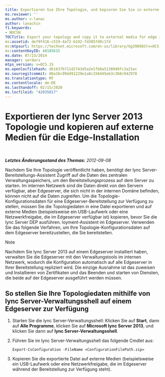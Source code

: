 ```yaml
---
title: Exportieren Sie Ihre Topologie, und kopieren Sie Sie in externe Medien für die Edge-Installation.
ms.reviewer: ''
ms.author: v-lanac
author: lanachin
f1.keywords:
- NOCSH
TOCTitle: Export your topology and copy it to external media for edge installation
ms:assetid: def9f416-c519-4a72-b242-7d3057d9c1fd
ms:mtpsurl: https://technet.microsoft.com/en-us/library/Gg398983(v=OCS.15)
ms:contentKeyID: 48185615
ms.date: 07/23/2014
manager: serdars
mtps_version: v=OCS.15
ms.openlocfilehash: db1637b711d2743d5a2e1fb8a5138949fc3a21ec
ms.sourcegitcommit: 88a16c09dd91229e1a8c156445eb3c360c942978
ms.translationtype: MT
ms.contentlocale: de-DE
ms.lasthandoff: 02/15/2020
ms.locfileid: "42035017"
---
```

<div data-xmlns="http://www.w3.org/1999/xhtml">

<div class="topic" data-xmlns="http://www.w3.org/1999/xhtml" data-msxsl="urn:schemas-microsoft-com:xslt" data-cs="http://msdn.microsoft.com/">

<div data-asp="http://msdn2.microsoft.com/asp">

# <a name="export-your-lync-server-2013-topology-and-copy-it-to-external-media-for-edge-installation"></a>Exportieren der lync Server 2013 Topologie und kopieren auf externe Medien für die Edge-Installation

</div>

<div id="mainSection">

<div id="mainBody">

<span> </span>

_**Letztes Änderungsstand des Themas:** 2012-09-08_

Nachdem Sie Ihre Topologie veröffentlicht haben, benötigt der lync Server-Bereitstellungs-Assistent Zugriff auf die Daten des zentralen Verwaltungsspeichers, um den Bereitstellungsprozess auf dem Server zu starten. Im internen Netzwerk sind die Daten direkt von den Servern verfügbar, aber Edgeserver, die sich nicht in der internen Domäne befinden, können nicht auf die Daten zugreifen. Um die Topologie-Konfigurationsdaten für eine Edgeserver-Bereitstellung zur Verfügung zu stellen, müssen Sie die Topologiedaten in eine Datei exportieren und auf externe Medien (beispielsweise ein USB-Laufwerk oder eine Netzwerkfreigabe, die im Edgeserver verfügbar ist) kopieren, bevor Sie die lync Server DEP ausführen. loyment-Assistent im Edgeserver. Verwenden Sie das folgende Verfahren, um Ihre Topologie-Konfigurationsdaten auf dem Edgeserver bereitzustellen, die Sie bereitstellen.

<div>


> [!NOTE]
> Nachdem Sie lync Server 2013 auf einem Edgeserver installiert haben, verwalten Sie die Edgeserver mit den Verwaltungstools im internen Netzwerk, wodurch die Konfiguration automatisch auf alle Edgeserver in Ihrer Bereitstellung repliziert wird. Die einzige Ausnahme ist das zuweisen und Installieren von Zertifikaten und das Beenden und starten von Diensten, die beide auf der Edgeserver ausgeführt werden müssen.



</div>

<div>

## <a name="to-make-your-topology-data-available-on-an-edge-server-by-using-lync-server-management-shell"></a>So stellen Sie Ihre Topologiedaten mithilfe von lync Server-Verwaltungsshell auf einem Edgeserver zur Verfügung

1.  Starten Sie die lync Server-Verwaltungsshell: Klicken Sie auf **Start**, dann auf **Alle Programme**, klicken Sie auf **Microsoft lync Server 2013**, und klicken Sie dann auf **lync Server-Verwaltungsshell**.

2.  Führen Sie im lync Server-Verwaltungsshell das folgende Cmdlet aus:
    
        Export-CsConfiguration -FileName <ConfigurationFilePath.zip>

3.  Kopieren Sie die exportierte Datei auf externe Medien (beispielsweise ein USB-Laufwerk oder eine Netzwerkfreigabe, die im Edgeserver während der Bereitstellung zur Verfügung steht).

</div>

</div>

<span> </span>

</div>

</div>

</div>

